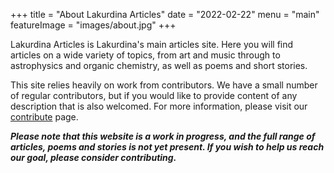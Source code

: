 +++
title = "About Lakurdina Articles"
date = "2022-02-22"
menu = "main"
featureImage = "images/about.jpg"
+++

Lakurdina Articles is Lakurdina's main articles site. Here you will find articles on a wide variety of topics, from art and music through to astrophysics and organic chemistry, as well as poems and short stories.  

This site relies heavily on work from contributors. We have a small number of regular contributors, but if you would like to provide content of any description that is also welcomed. For more information, please visit our [contribute](https://articles.lakurdina.com/contribute) page.  

***Please note that this website is a work in progress, and the full range of articles, poems and stories is not yet present. If you wish to help us reach our goal, please consider contributing.***



